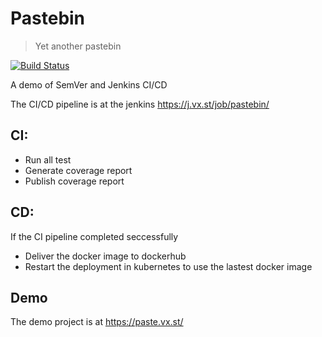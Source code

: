 # Pastebin
> Yet another pastebin

[![Build Status](https://j.vx.st/job/pastebin/badge/icon)](https://j.vx.st/job/pastebin/)

A demo of SemVer and Jenkins CI/CD

The CI/CD pipeline is at the jenkins https://j.vx.st/job/pastebin/

## CI:

 * Run all test
 * Generate coverage report
 * Publish coverage report


## CD:
If the CI pipeline completed seccessfully
 * Deliver the docker image to dockerhub
 * Restart the deployment in kubernetes to use the lastest docker image

## Demo

The demo project is at https://paste.vx.st/
